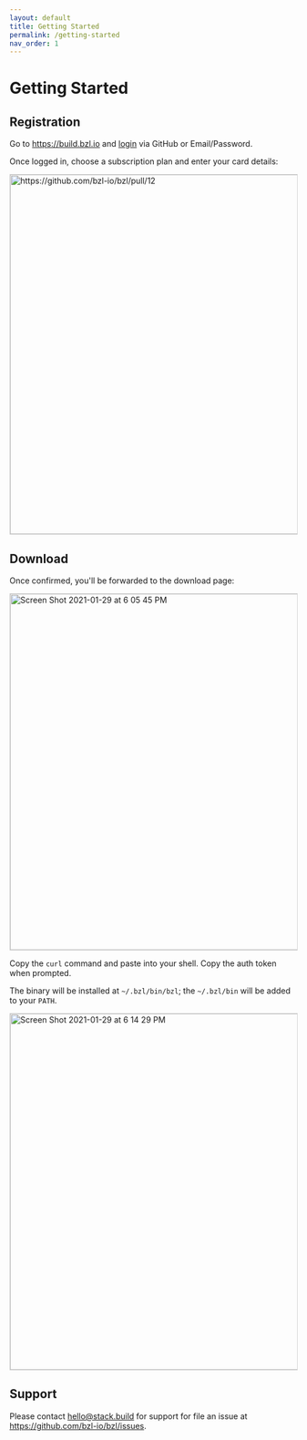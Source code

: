 ```yaml
---
layout: default
title: Getting Started
permalink: /getting-started
nav_order: 1
---
```


# Getting Started

## Registration

Go to <https://build.bzl.io> and [login](https://build.bzl.io/bzl/login) via GitHub or Email/Password.

Once logged in, choose a subscription plan and enter your card details:

<img width="631" alt="https://github.com/bzl-io/bzl/pull/12" src="https://user-images.githubusercontent.com/50580/106341648-45f28600-625b-11eb-8c5b-fcc1e513d620.png" style="border: 1px solid rgba(0,0,0,0.16)">

## Download

Once confirmed, you'll be forwarded to the download page:

<img width="625" alt="Screen Shot 2021-01-29 at 6 05 45 PM" src="https://user-images.githubusercontent.com/50580/106342048-a635f780-625c-11eb-9779-d60a18436c4a.png" style="border: 1px solid rgba(0,0,0,0.16)">

Copy the `curl` command and paste into your shell.  Copy the auth token when prompted.

The binary will be installed at `~/.bzl/bin/bzl`; the `~/.bzl/bin` will be added to your `PATH`.

<img width="625" alt="Screen Shot 2021-01-29 at 6 14 29 PM" src="https://user-images.githubusercontent.com/50580/106342390-e6e24080-625d-11eb-82f3-1265eb062b2b.png" style="border: 1px solid rgba(0,0,0,0.16)">

## Support

Please contact <hello@stack.build> for support for file an issue at <https://github.com/bzl-io/bzl/issues>.